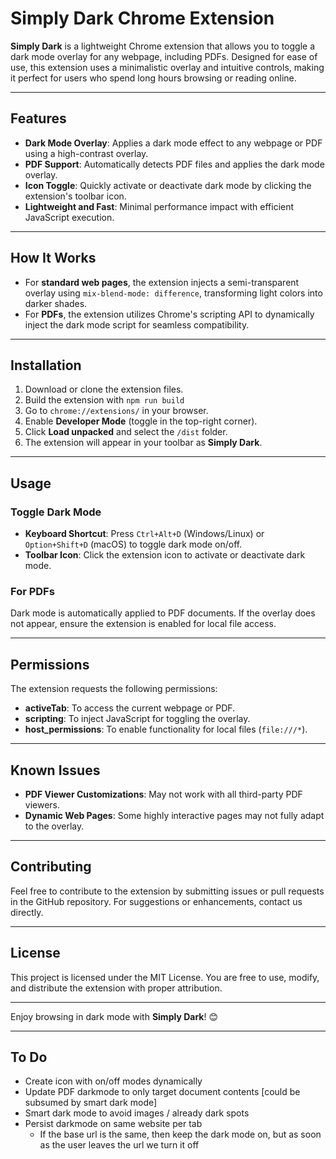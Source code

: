# Simply Dark Chrome Extension

**Simply Dark** is a lightweight Chrome extension that allows you to toggle a dark mode overlay for any webpage, including PDFs. Designed for ease of use, this extension uses a minimalistic overlay and intuitive controls, making it perfect for users who spend long hours browsing or reading online.

---

## Features

- **Dark Mode Overlay**: Applies a dark mode effect to any webpage or PDF using a high-contrast overlay.
- **PDF Support**: Automatically detects PDF files and applies the dark mode overlay.
- **Icon Toggle**: Quickly activate or deactivate dark mode by clicking the extension's toolbar icon.
- **Lightweight and Fast**: Minimal performance impact with efficient JavaScript execution.

---

## How It Works

- For **standard web pages**, the extension injects a semi-transparent overlay using `mix-blend-mode: difference`, transforming light colors into darker shades.
- For **PDFs**, the extension utilizes Chrome's scripting API to dynamically inject the dark mode script for seamless compatibility.

---

## Installation

1. Download or clone the extension files.
2. Build the extension with `npm run build`
3. Go to `chrome://extensions/` in your browser.
4. Enable **Developer Mode** (toggle in the top-right corner).
5. Click **Load unpacked** and select the `/dist` folder.
6. The extension will appear in your toolbar as **Simply Dark**.

---

## Usage

### Toggle Dark Mode
- **Keyboard Shortcut**: Press `Ctrl+Alt+D` (Windows/Linux) or `Option+Shift+D` (macOS) to toggle dark mode on/off.
- **Toolbar Icon**: Click the extension icon to activate or deactivate dark mode.

### For PDFs
Dark mode is automatically applied to PDF documents. If the overlay does not appear, ensure the extension is enabled for local file access.

---

## Permissions

The extension requests the following permissions:
- **activeTab**: To access the current webpage or PDF.
- **scripting**: To inject JavaScript for toggling the overlay.
- **host_permissions**: To enable functionality for local files (`file:///*`).

---

## Known Issues

- **PDF Viewer Customizations**: May not work with all third-party PDF viewers.
- **Dynamic Web Pages**: Some highly interactive pages may not fully adapt to the overlay.

---

## Contributing

Feel free to contribute to the extension by submitting issues or pull requests in the GitHub repository. For suggestions or enhancements, contact us directly.

---

## License

This project is licensed under the MIT License. You are free to use, modify, and distribute the extension with proper attribution.

---

Enjoy browsing in dark mode with **Simply Dark**! 😊

---

## To Do
* Create icon with on/off modes dynamically
* Update PDF darkmode to only target document contents [could be subsumed by smart dark mode]
* Smart dark mode to avoid images / already dark spots
* Persist darkmode on same website per tab
  * If the base url is the same, then keep the dark mode on, but as soon as the user leaves the url we turn it off